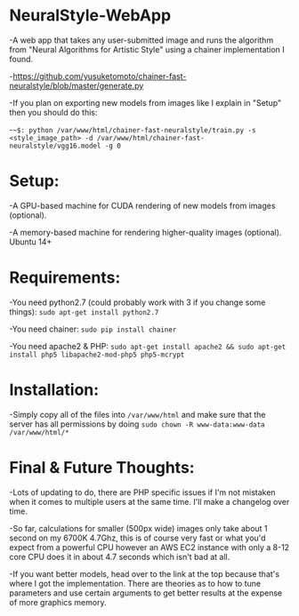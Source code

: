 # NeuralStyle-WebApp
-A web app that takes any user-submitted image and runs the algorithm from "Neural Algorithms for Artistic Style" using a chainer implementation I found.


-https://github.com/yusuketomoto/chainer-fast-neuralstyle/blob/master/generate.py


-If you plan on exporting new models from images like I explain in "Setup" then you should do this:


-`~$: python /var/www/html/chainer-fast-neuralstyle/train.py -s <style_image_path> -d /var/www/html/chainer-fast-neuralstyle/vgg16.model -g 0`


# Setup:
  
  -A GPU-based machine for CUDA rendering of new models from images (optional).
  
  -A memory-based machine for rendering higher-quality images (optional).
  Ubuntu 14+ 
  
# Requirements:
  
  -You need python2.7 (could probably work with 3 if you change some things): `sudo apt-get install python2.7`
  
  -You need chainer: `sudo pip install chainer`
  
  -You need apache2 & PHP: `sudo apt-get install apache2 && sudo apt-get install php5 libapache2-mod-php5 php5-mcrypt`
  
  
# Installation:

  -Simply copy all of the files into `/var/www/html` and make sure that the server has all permissions by doing `sudo chown -R www-data:www-data /var/www/html/*`
  
  
# Final & Future Thoughts:

  -Lots of updating to do, there are PHP specific issues if I'm not mistaken when it comes to multiple users at the same time. I'll make a changelog over time.
  
  
  -So far, calculations for smaller (500px wide) images only take about 1 second on my 6700K 4.7Ghz, this is of course very fast or what you'd expect from a powerful CPU however an AWS EC2 instance with only a 8-12 core CPU does it in about 4.7 seconds which isn't bad at all.
  
  
  -If you want better models, head over to the link at the top because that's where I got the implementation. There are theories as to how to tune parameters and use certain arguments to get better results at the expense of more graphics memory. 




